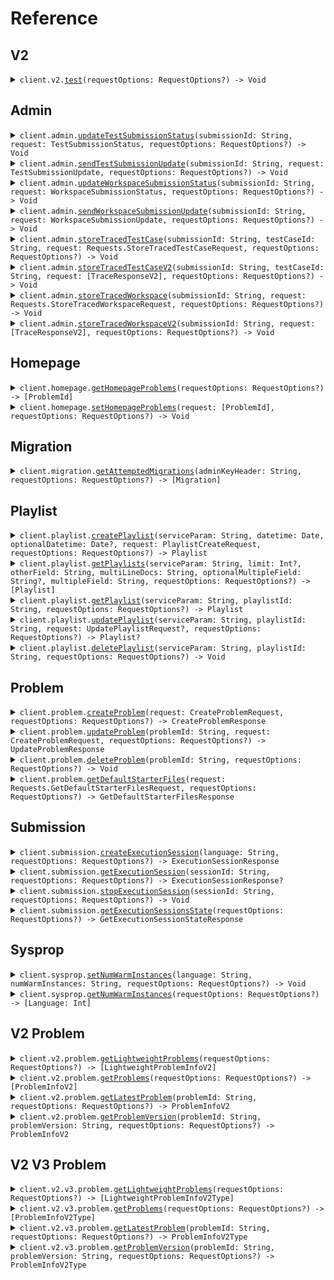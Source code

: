# Reference
## V2
<details><summary><code>client.v2.<a href="/Sources/Resources/V2/V2Client.swift">test</a>(requestOptions: RequestOptions?) -> Void</code></summary>
<dl>
<dd>

#### 🔌 Usage

<dl>
<dd>

<dl>
<dd>

```swift
import Foundation
import Trace

private func main() async throws {
    let client = TraceClient(token: "<token>")

    _ = try await client.v2.test()
}

try await main()
```
</dd>
</dl>
</dd>
</dl>

#### ⚙️ Parameters

<dl>
<dd>

<dl>
<dd>

**requestOptions:** `RequestOptions?` — Additional options for configuring the request, such as custom headers or timeout settings.
    
</dd>
</dl>
</dd>
</dl>


</dd>
</dl>
</details>

## Admin
<details><summary><code>client.admin.<a href="/Sources/Resources/Admin/AdminClient.swift">updateTestSubmissionStatus</a>(submissionId: String, request: TestSubmissionStatus, requestOptions: RequestOptions?) -> Void</code></summary>
<dl>
<dd>

#### 🔌 Usage

<dl>
<dd>

<dl>
<dd>

```swift
import Foundation
import Trace

private func main() async throws {
    let client = TraceClient(token: "<token>")

    _ = try await client.admin.updateTestSubmissionStatus(
        submissionId: UUID(uuidString: "d5e9c84f-c2b2-4bf4-b4b0-7ffd7a9ffc32"),
        request: TestSubmissionStatus.stopped(
            .init(

            )
        )
    )
}

try await main()
```
</dd>
</dl>
</dd>
</dl>

#### ⚙️ Parameters

<dl>
<dd>

<dl>
<dd>

**submissionId:** `String` 
    
</dd>
</dl>

<dl>
<dd>

**request:** `TestSubmissionStatus` 
    
</dd>
</dl>

<dl>
<dd>

**requestOptions:** `RequestOptions?` — Additional options for configuring the request, such as custom headers or timeout settings.
    
</dd>
</dl>
</dd>
</dl>


</dd>
</dl>
</details>

<details><summary><code>client.admin.<a href="/Sources/Resources/Admin/AdminClient.swift">sendTestSubmissionUpdate</a>(submissionId: String, request: TestSubmissionUpdate, requestOptions: RequestOptions?) -> Void</code></summary>
<dl>
<dd>

#### 🔌 Usage

<dl>
<dd>

<dl>
<dd>

```swift
import Foundation
import Trace

private func main() async throws {
    let client = TraceClient(token: "<token>")

    _ = try await client.admin.sendTestSubmissionUpdate(
        submissionId: UUID(uuidString: "d5e9c84f-c2b2-4bf4-b4b0-7ffd7a9ffc32"),
        request: TestSubmissionUpdate(
            updateTime: try! Date("2024-01-15T09:30:00Z", strategy: .iso8601),
            updateInfo: TestSubmissionUpdateInfo.running(
                .init(
                    running: 
                )
            )
        )
    )
}

try await main()
```
</dd>
</dl>
</dd>
</dl>

#### ⚙️ Parameters

<dl>
<dd>

<dl>
<dd>

**submissionId:** `String` 
    
</dd>
</dl>

<dl>
<dd>

**request:** `TestSubmissionUpdate` 
    
</dd>
</dl>

<dl>
<dd>

**requestOptions:** `RequestOptions?` — Additional options for configuring the request, such as custom headers or timeout settings.
    
</dd>
</dl>
</dd>
</dl>


</dd>
</dl>
</details>

<details><summary><code>client.admin.<a href="/Sources/Resources/Admin/AdminClient.swift">updateWorkspaceSubmissionStatus</a>(submissionId: String, request: WorkspaceSubmissionStatus, requestOptions: RequestOptions?) -> Void</code></summary>
<dl>
<dd>

#### 🔌 Usage

<dl>
<dd>

<dl>
<dd>

```swift
import Foundation
import Trace

private func main() async throws {
    let client = TraceClient(token: "<token>")

    _ = try await client.admin.updateWorkspaceSubmissionStatus(
        submissionId: UUID(uuidString: "d5e9c84f-c2b2-4bf4-b4b0-7ffd7a9ffc32"),
        request: WorkspaceSubmissionStatus.stopped(
            .init(

            )
        )
    )
}

try await main()
```
</dd>
</dl>
</dd>
</dl>

#### ⚙️ Parameters

<dl>
<dd>

<dl>
<dd>

**submissionId:** `String` 
    
</dd>
</dl>

<dl>
<dd>

**request:** `WorkspaceSubmissionStatus` 
    
</dd>
</dl>

<dl>
<dd>

**requestOptions:** `RequestOptions?` — Additional options for configuring the request, such as custom headers or timeout settings.
    
</dd>
</dl>
</dd>
</dl>


</dd>
</dl>
</details>

<details><summary><code>client.admin.<a href="/Sources/Resources/Admin/AdminClient.swift">sendWorkspaceSubmissionUpdate</a>(submissionId: String, request: WorkspaceSubmissionUpdate, requestOptions: RequestOptions?) -> Void</code></summary>
<dl>
<dd>

#### 🔌 Usage

<dl>
<dd>

<dl>
<dd>

```swift
import Foundation
import Trace

private func main() async throws {
    let client = TraceClient(token: "<token>")

    _ = try await client.admin.sendWorkspaceSubmissionUpdate(
        submissionId: UUID(uuidString: "d5e9c84f-c2b2-4bf4-b4b0-7ffd7a9ffc32"),
        request: WorkspaceSubmissionUpdate(
            updateTime: try! Date("2024-01-15T09:30:00Z", strategy: .iso8601),
            updateInfo: WorkspaceSubmissionUpdateInfo.running(
                .init(
                    running: 
                )
            )
        )
    )
}

try await main()
```
</dd>
</dl>
</dd>
</dl>

#### ⚙️ Parameters

<dl>
<dd>

<dl>
<dd>

**submissionId:** `String` 
    
</dd>
</dl>

<dl>
<dd>

**request:** `WorkspaceSubmissionUpdate` 
    
</dd>
</dl>

<dl>
<dd>

**requestOptions:** `RequestOptions?` — Additional options for configuring the request, such as custom headers or timeout settings.
    
</dd>
</dl>
</dd>
</dl>


</dd>
</dl>
</details>

<details><summary><code>client.admin.<a href="/Sources/Resources/Admin/AdminClient.swift">storeTracedTestCase</a>(submissionId: String, testCaseId: String, request: Requests.StoreTracedTestCaseRequest, requestOptions: RequestOptions?) -> Void</code></summary>
<dl>
<dd>

#### 🔌 Usage

<dl>
<dd>

<dl>
<dd>

```swift
import Foundation
import Trace

private func main() async throws {
    let client = TraceClient(token: "<token>")

    _ = try await client.admin.storeTracedTestCase(
        submissionId: UUID(uuidString: "d5e9c84f-c2b2-4bf4-b4b0-7ffd7a9ffc32"),
        testCaseId: "testCaseId",
        request: .init(
            result: TestCaseResultWithStdout(
                result: TestCaseResult(
                    expectedResult: VariableValue.integerValue(
                        .init(
                            integerValue: 
                        )
                    ),
                    actualResult: ActualResult.value(
                        .init(
                            value: VariableValue.integerValue(
                                .init(
                                    integerValue: 
                                )
                            )
                        )
                    ),
                    passed: true
                ),
                stdout: "stdout"
            ),
            traceResponses: [
                TraceResponse(
                    submissionId: UUID(uuidString: "d5e9c84f-c2b2-4bf4-b4b0-7ffd7a9ffc32"),
                    lineNumber: 1,
                    returnValue: DebugVariableValue.integerValue(
                        .init(
                            integerValue: 
                        )
                    ),
                    expressionLocation: ExpressionLocation(
                        start: 1,
                        offset: 1
                    ),
                    stack: StackInformation(
                        numStackFrames: 1,
                        topStackFrame: StackFrame(
                            methodName: "methodName",
                            lineNumber: 1,
                            scopes: [
                                Scope(
                                    variables: [
                                        "variables": DebugVariableValue.integerValue(
                                            .init(
                                                integerValue: 
                                            )
                                        )
                                    ]
                                ),
                                Scope(
                                    variables: [
                                        "variables": DebugVariableValue.integerValue(
                                            .init(
                                                integerValue: 
                                            )
                                        )
                                    ]
                                )
                            ]
                        )
                    ),
                    stdout: "stdout"
                ),
                TraceResponse(
                    submissionId: UUID(uuidString: "d5e9c84f-c2b2-4bf4-b4b0-7ffd7a9ffc32"),
                    lineNumber: 1,
                    returnValue: DebugVariableValue.integerValue(
                        .init(
                            integerValue: 
                        )
                    ),
                    expressionLocation: ExpressionLocation(
                        start: 1,
                        offset: 1
                    ),
                    stack: StackInformation(
                        numStackFrames: 1,
                        topStackFrame: StackFrame(
                            methodName: "methodName",
                            lineNumber: 1,
                            scopes: [
                                Scope(
                                    variables: [
                                        "variables": DebugVariableValue.integerValue(
                                            .init(
                                                integerValue: 
                                            )
                                        )
                                    ]
                                ),
                                Scope(
                                    variables: [
                                        "variables": DebugVariableValue.integerValue(
                                            .init(
                                                integerValue: 
                                            )
                                        )
                                    ]
                                )
                            ]
                        )
                    ),
                    stdout: "stdout"
                )
            ]
        )
    )
}

try await main()
```
</dd>
</dl>
</dd>
</dl>

#### ⚙️ Parameters

<dl>
<dd>

<dl>
<dd>

**submissionId:** `String` 
    
</dd>
</dl>

<dl>
<dd>

**testCaseId:** `String` 
    
</dd>
</dl>

<dl>
<dd>

**request:** `Requests.StoreTracedTestCaseRequest` 
    
</dd>
</dl>

<dl>
<dd>

**requestOptions:** `RequestOptions?` — Additional options for configuring the request, such as custom headers or timeout settings.
    
</dd>
</dl>
</dd>
</dl>


</dd>
</dl>
</details>

<details><summary><code>client.admin.<a href="/Sources/Resources/Admin/AdminClient.swift">storeTracedTestCaseV2</a>(submissionId: String, testCaseId: String, request: [TraceResponseV2], requestOptions: RequestOptions?) -> Void</code></summary>
<dl>
<dd>

#### 🔌 Usage

<dl>
<dd>

<dl>
<dd>

```swift
import Foundation
import Trace

private func main() async throws {
    let client = TraceClient(token: "<token>")

    _ = try await client.admin.storeTracedTestCaseV2(
        submissionId: UUID(uuidString: "d5e9c84f-c2b2-4bf4-b4b0-7ffd7a9ffc32"),
        testCaseId: "testCaseId",
        request: [
            TraceResponseV2(
                submissionId: UUID(uuidString: "d5e9c84f-c2b2-4bf4-b4b0-7ffd7a9ffc32"),
                lineNumber: 1,
                file: TracedFile(
                    filename: "filename",
                    directory: "directory"
                ),
                returnValue: DebugVariableValue.integerValue(
                    .init(
                        integerValue: 
                    )
                ),
                expressionLocation: ExpressionLocation(
                    start: 1,
                    offset: 1
                ),
                stack: StackInformation(
                    numStackFrames: 1,
                    topStackFrame: StackFrame(
                        methodName: "methodName",
                        lineNumber: 1,
                        scopes: [
                            Scope(
                                variables: [
                                    "variables": DebugVariableValue.integerValue(
                                        .init(
                                            integerValue: 
                                        )
                                    )
                                ]
                            ),
                            Scope(
                                variables: [
                                    "variables": DebugVariableValue.integerValue(
                                        .init(
                                            integerValue: 
                                        )
                                    )
                                ]
                            )
                        ]
                    )
                ),
                stdout: "stdout"
            ),
            TraceResponseV2(
                submissionId: UUID(uuidString: "d5e9c84f-c2b2-4bf4-b4b0-7ffd7a9ffc32"),
                lineNumber: 1,
                file: TracedFile(
                    filename: "filename",
                    directory: "directory"
                ),
                returnValue: DebugVariableValue.integerValue(
                    .init(
                        integerValue: 
                    )
                ),
                expressionLocation: ExpressionLocation(
                    start: 1,
                    offset: 1
                ),
                stack: StackInformation(
                    numStackFrames: 1,
                    topStackFrame: StackFrame(
                        methodName: "methodName",
                        lineNumber: 1,
                        scopes: [
                            Scope(
                                variables: [
                                    "variables": DebugVariableValue.integerValue(
                                        .init(
                                            integerValue: 
                                        )
                                    )
                                ]
                            ),
                            Scope(
                                variables: [
                                    "variables": DebugVariableValue.integerValue(
                                        .init(
                                            integerValue: 
                                        )
                                    )
                                ]
                            )
                        ]
                    )
                ),
                stdout: "stdout"
            )
        ]
    )
}

try await main()
```
</dd>
</dl>
</dd>
</dl>

#### ⚙️ Parameters

<dl>
<dd>

<dl>
<dd>

**submissionId:** `String` 
    
</dd>
</dl>

<dl>
<dd>

**testCaseId:** `String` 
    
</dd>
</dl>

<dl>
<dd>

**request:** `[TraceResponseV2]` 
    
</dd>
</dl>

<dl>
<dd>

**requestOptions:** `RequestOptions?` — Additional options for configuring the request, such as custom headers or timeout settings.
    
</dd>
</dl>
</dd>
</dl>


</dd>
</dl>
</details>

<details><summary><code>client.admin.<a href="/Sources/Resources/Admin/AdminClient.swift">storeTracedWorkspace</a>(submissionId: String, request: Requests.StoreTracedWorkspaceRequest, requestOptions: RequestOptions?) -> Void</code></summary>
<dl>
<dd>

#### 🔌 Usage

<dl>
<dd>

<dl>
<dd>

```swift
import Foundation
import Trace

private func main() async throws {
    let client = TraceClient(token: "<token>")

    _ = try await client.admin.storeTracedWorkspace(
        submissionId: UUID(uuidString: "d5e9c84f-c2b2-4bf4-b4b0-7ffd7a9ffc32"),
        request: .init(
            workspaceRunDetails: WorkspaceRunDetails(
                exceptionV2: ExceptionV2.generic(
                    .init(
                        exceptionType: "exceptionType",
                        exceptionMessage: "exceptionMessage",
                        exceptionStacktrace: "exceptionStacktrace"
                    )
                ),
                exception: ExceptionInfo(
                    exceptionType: "exceptionType",
                    exceptionMessage: "exceptionMessage",
                    exceptionStacktrace: "exceptionStacktrace"
                ),
                stdout: "stdout"
            ),
            traceResponses: [
                TraceResponse(
                    submissionId: UUID(uuidString: "d5e9c84f-c2b2-4bf4-b4b0-7ffd7a9ffc32"),
                    lineNumber: 1,
                    returnValue: DebugVariableValue.integerValue(
                        .init(
                            integerValue: 
                        )
                    ),
                    expressionLocation: ExpressionLocation(
                        start: 1,
                        offset: 1
                    ),
                    stack: StackInformation(
                        numStackFrames: 1,
                        topStackFrame: StackFrame(
                            methodName: "methodName",
                            lineNumber: 1,
                            scopes: [
                                Scope(
                                    variables: [
                                        "variables": DebugVariableValue.integerValue(
                                            .init(
                                                integerValue: 
                                            )
                                        )
                                    ]
                                ),
                                Scope(
                                    variables: [
                                        "variables": DebugVariableValue.integerValue(
                                            .init(
                                                integerValue: 
                                            )
                                        )
                                    ]
                                )
                            ]
                        )
                    ),
                    stdout: "stdout"
                ),
                TraceResponse(
                    submissionId: UUID(uuidString: "d5e9c84f-c2b2-4bf4-b4b0-7ffd7a9ffc32"),
                    lineNumber: 1,
                    returnValue: DebugVariableValue.integerValue(
                        .init(
                            integerValue: 
                        )
                    ),
                    expressionLocation: ExpressionLocation(
                        start: 1,
                        offset: 1
                    ),
                    stack: StackInformation(
                        numStackFrames: 1,
                        topStackFrame: StackFrame(
                            methodName: "methodName",
                            lineNumber: 1,
                            scopes: [
                                Scope(
                                    variables: [
                                        "variables": DebugVariableValue.integerValue(
                                            .init(
                                                integerValue: 
                                            )
                                        )
                                    ]
                                ),
                                Scope(
                                    variables: [
                                        "variables": DebugVariableValue.integerValue(
                                            .init(
                                                integerValue: 
                                            )
                                        )
                                    ]
                                )
                            ]
                        )
                    ),
                    stdout: "stdout"
                )
            ]
        )
    )
}

try await main()
```
</dd>
</dl>
</dd>
</dl>

#### ⚙️ Parameters

<dl>
<dd>

<dl>
<dd>

**submissionId:** `String` 
    
</dd>
</dl>

<dl>
<dd>

**request:** `Requests.StoreTracedWorkspaceRequest` 
    
</dd>
</dl>

<dl>
<dd>

**requestOptions:** `RequestOptions?` — Additional options for configuring the request, such as custom headers or timeout settings.
    
</dd>
</dl>
</dd>
</dl>


</dd>
</dl>
</details>

<details><summary><code>client.admin.<a href="/Sources/Resources/Admin/AdminClient.swift">storeTracedWorkspaceV2</a>(submissionId: String, request: [TraceResponseV2], requestOptions: RequestOptions?) -> Void</code></summary>
<dl>
<dd>

#### 🔌 Usage

<dl>
<dd>

<dl>
<dd>

```swift
import Foundation
import Trace

private func main() async throws {
    let client = TraceClient(token: "<token>")

    _ = try await client.admin.storeTracedWorkspaceV2(
        submissionId: UUID(uuidString: "d5e9c84f-c2b2-4bf4-b4b0-7ffd7a9ffc32"),
        request: [
            TraceResponseV2(
                submissionId: UUID(uuidString: "d5e9c84f-c2b2-4bf4-b4b0-7ffd7a9ffc32"),
                lineNumber: 1,
                file: TracedFile(
                    filename: "filename",
                    directory: "directory"
                ),
                returnValue: DebugVariableValue.integerValue(
                    .init(
                        integerValue: 
                    )
                ),
                expressionLocation: ExpressionLocation(
                    start: 1,
                    offset: 1
                ),
                stack: StackInformation(
                    numStackFrames: 1,
                    topStackFrame: StackFrame(
                        methodName: "methodName",
                        lineNumber: 1,
                        scopes: [
                            Scope(
                                variables: [
                                    "variables": DebugVariableValue.integerValue(
                                        .init(
                                            integerValue: 
                                        )
                                    )
                                ]
                            ),
                            Scope(
                                variables: [
                                    "variables": DebugVariableValue.integerValue(
                                        .init(
                                            integerValue: 
                                        )
                                    )
                                ]
                            )
                        ]
                    )
                ),
                stdout: "stdout"
            ),
            TraceResponseV2(
                submissionId: UUID(uuidString: "d5e9c84f-c2b2-4bf4-b4b0-7ffd7a9ffc32"),
                lineNumber: 1,
                file: TracedFile(
                    filename: "filename",
                    directory: "directory"
                ),
                returnValue: DebugVariableValue.integerValue(
                    .init(
                        integerValue: 
                    )
                ),
                expressionLocation: ExpressionLocation(
                    start: 1,
                    offset: 1
                ),
                stack: StackInformation(
                    numStackFrames: 1,
                    topStackFrame: StackFrame(
                        methodName: "methodName",
                        lineNumber: 1,
                        scopes: [
                            Scope(
                                variables: [
                                    "variables": DebugVariableValue.integerValue(
                                        .init(
                                            integerValue: 
                                        )
                                    )
                                ]
                            ),
                            Scope(
                                variables: [
                                    "variables": DebugVariableValue.integerValue(
                                        .init(
                                            integerValue: 
                                        )
                                    )
                                ]
                            )
                        ]
                    )
                ),
                stdout: "stdout"
            )
        ]
    )
}

try await main()
```
</dd>
</dl>
</dd>
</dl>

#### ⚙️ Parameters

<dl>
<dd>

<dl>
<dd>

**submissionId:** `String` 
    
</dd>
</dl>

<dl>
<dd>

**request:** `[TraceResponseV2]` 
    
</dd>
</dl>

<dl>
<dd>

**requestOptions:** `RequestOptions?` — Additional options for configuring the request, such as custom headers or timeout settings.
    
</dd>
</dl>
</dd>
</dl>


</dd>
</dl>
</details>

## Homepage
<details><summary><code>client.homepage.<a href="/Sources/Resources/Homepage/HomepageClient.swift">getHomepageProblems</a>(requestOptions: RequestOptions?) -> [ProblemId]</code></summary>
<dl>
<dd>

#### 🔌 Usage

<dl>
<dd>

<dl>
<dd>

```swift
import Foundation
import Trace

private func main() async throws {
    let client = TraceClient(token: "<token>")

    _ = try await client.homepage.getHomepageProblems()
}

try await main()
```
</dd>
</dl>
</dd>
</dl>

#### ⚙️ Parameters

<dl>
<dd>

<dl>
<dd>

**requestOptions:** `RequestOptions?` — Additional options for configuring the request, such as custom headers or timeout settings.
    
</dd>
</dl>
</dd>
</dl>


</dd>
</dl>
</details>

<details><summary><code>client.homepage.<a href="/Sources/Resources/Homepage/HomepageClient.swift">setHomepageProblems</a>(request: [ProblemId], requestOptions: RequestOptions?) -> Void</code></summary>
<dl>
<dd>

#### 🔌 Usage

<dl>
<dd>

<dl>
<dd>

```swift
import Foundation
import Trace

private func main() async throws {
    let client = TraceClient(token: "<token>")

    _ = try await client.homepage.setHomepageProblems(request: [
        "string",
        "string"
    ])
}

try await main()
```
</dd>
</dl>
</dd>
</dl>

#### ⚙️ Parameters

<dl>
<dd>

<dl>
<dd>

**request:** `[ProblemId]` 
    
</dd>
</dl>

<dl>
<dd>

**requestOptions:** `RequestOptions?` — Additional options for configuring the request, such as custom headers or timeout settings.
    
</dd>
</dl>
</dd>
</dl>


</dd>
</dl>
</details>

## Migration
<details><summary><code>client.migration.<a href="/Sources/Resources/Migration/MigrationClient.swift">getAttemptedMigrations</a>(adminKeyHeader: String, requestOptions: RequestOptions?) -> [Migration]</code></summary>
<dl>
<dd>

#### 🔌 Usage

<dl>
<dd>

<dl>
<dd>

```swift
import Foundation
import Trace

private func main() async throws {
    let client = TraceClient(token: "<token>")

    _ = try await client.migration.getAttemptedMigrations()
}

try await main()
```
</dd>
</dl>
</dd>
</dl>

#### ⚙️ Parameters

<dl>
<dd>

<dl>
<dd>

**adminKeyHeader:** `String` 
    
</dd>
</dl>

<dl>
<dd>

**requestOptions:** `RequestOptions?` — Additional options for configuring the request, such as custom headers or timeout settings.
    
</dd>
</dl>
</dd>
</dl>


</dd>
</dl>
</details>

## Playlist
<details><summary><code>client.playlist.<a href="/Sources/Resources/Playlist/PlaylistClient.swift">createPlaylist</a>(serviceParam: String, datetime: Date, optionalDatetime: Date?, request: PlaylistCreateRequest, requestOptions: RequestOptions?) -> Playlist</code></summary>
<dl>
<dd>

#### 📝 Description

<dl>
<dd>

<dl>
<dd>

Create a new playlist
</dd>
</dl>
</dd>
</dl>

#### 🔌 Usage

<dl>
<dd>

<dl>
<dd>

```swift
import Foundation
import Trace

private func main() async throws {
    let client = TraceClient(token: "<token>")

    _ = try await client.playlist.createPlaylist(
        serviceParam: 1,
        datetime: try! Date("2024-01-15T09:30:00Z", strategy: .iso8601),
        optionalDatetime: try! Date("2024-01-15T09:30:00Z", strategy: .iso8601),
        request: .init(body: PlaylistCreateRequest(
            name: "name",
            problems: [
                "problems",
                "problems"
            ]
        ))
    )
}

try await main()
```
</dd>
</dl>
</dd>
</dl>

#### ⚙️ Parameters

<dl>
<dd>

<dl>
<dd>

**serviceParam:** `String` 
    
</dd>
</dl>

<dl>
<dd>

**datetime:** `Date` 
    
</dd>
</dl>

<dl>
<dd>

**optionalDatetime:** `Date?` 
    
</dd>
</dl>

<dl>
<dd>

**request:** `PlaylistCreateRequest` 
    
</dd>
</dl>

<dl>
<dd>

**requestOptions:** `RequestOptions?` — Additional options for configuring the request, such as custom headers or timeout settings.
    
</dd>
</dl>
</dd>
</dl>


</dd>
</dl>
</details>

<details><summary><code>client.playlist.<a href="/Sources/Resources/Playlist/PlaylistClient.swift">getPlaylists</a>(serviceParam: String, limit: Int?, otherField: String, multiLineDocs: String, optionalMultipleField: String?, multipleField: String, requestOptions: RequestOptions?) -> [Playlist]</code></summary>
<dl>
<dd>

#### 📝 Description

<dl>
<dd>

<dl>
<dd>

Returns the user's playlists
</dd>
</dl>
</dd>
</dl>

#### 🔌 Usage

<dl>
<dd>

<dl>
<dd>

```swift
import Foundation
import Trace

private func main() async throws {
    let client = TraceClient(token: "<token>")

    _ = try await client.playlist.getPlaylists(
        serviceParam: 1,
        limit: 1,
        otherField: "otherField",
        multiLineDocs: "multiLineDocs",
        optionalMultipleField: ,
        multipleField: 
    )
}

try await main()
```
</dd>
</dl>
</dd>
</dl>

#### ⚙️ Parameters

<dl>
<dd>

<dl>
<dd>

**serviceParam:** `String` 
    
</dd>
</dl>

<dl>
<dd>

**limit:** `Int?` 
    
</dd>
</dl>

<dl>
<dd>

**otherField:** `String` — i'm another field
    
</dd>
</dl>

<dl>
<dd>

**multiLineDocs:** `String` 

I'm a multiline
description
    
</dd>
</dl>

<dl>
<dd>

**optionalMultipleField:** `String?` 
    
</dd>
</dl>

<dl>
<dd>

**multipleField:** `String` 
    
</dd>
</dl>

<dl>
<dd>

**requestOptions:** `RequestOptions?` — Additional options for configuring the request, such as custom headers or timeout settings.
    
</dd>
</dl>
</dd>
</dl>


</dd>
</dl>
</details>

<details><summary><code>client.playlist.<a href="/Sources/Resources/Playlist/PlaylistClient.swift">getPlaylist</a>(serviceParam: String, playlistId: String, requestOptions: RequestOptions?) -> Playlist</code></summary>
<dl>
<dd>

#### 📝 Description

<dl>
<dd>

<dl>
<dd>

Returns a playlist
</dd>
</dl>
</dd>
</dl>

#### 🔌 Usage

<dl>
<dd>

<dl>
<dd>

```swift
import Foundation
import Trace

private func main() async throws {
    let client = TraceClient(token: "<token>")

    _ = try await client.playlist.getPlaylist(
        serviceParam: 1,
        playlistId: "playlistId"
    )
}

try await main()
```
</dd>
</dl>
</dd>
</dl>

#### ⚙️ Parameters

<dl>
<dd>

<dl>
<dd>

**serviceParam:** `String` 
    
</dd>
</dl>

<dl>
<dd>

**playlistId:** `String` 
    
</dd>
</dl>

<dl>
<dd>

**requestOptions:** `RequestOptions?` — Additional options for configuring the request, such as custom headers or timeout settings.
    
</dd>
</dl>
</dd>
</dl>


</dd>
</dl>
</details>

<details><summary><code>client.playlist.<a href="/Sources/Resources/Playlist/PlaylistClient.swift">updatePlaylist</a>(serviceParam: String, playlistId: String, request: UpdatePlaylistRequest?, requestOptions: RequestOptions?) -> Playlist?</code></summary>
<dl>
<dd>

#### 📝 Description

<dl>
<dd>

<dl>
<dd>

Updates a playlist
</dd>
</dl>
</dd>
</dl>

#### 🔌 Usage

<dl>
<dd>

<dl>
<dd>

```swift
import Foundation
import Trace

private func main() async throws {
    let client = TraceClient(token: "<token>")

    _ = try await client.playlist.updatePlaylist(
        serviceParam: 1,
        playlistId: "playlistId",
        request: UpdatePlaylistRequest(
            name: "name",
            problems: [
                "problems",
                "problems"
            ]
        )
    )
}

try await main()
```
</dd>
</dl>
</dd>
</dl>

#### ⚙️ Parameters

<dl>
<dd>

<dl>
<dd>

**serviceParam:** `String` 
    
</dd>
</dl>

<dl>
<dd>

**playlistId:** `String` 
    
</dd>
</dl>

<dl>
<dd>

**request:** `UpdatePlaylistRequest?` 
    
</dd>
</dl>

<dl>
<dd>

**requestOptions:** `RequestOptions?` — Additional options for configuring the request, such as custom headers or timeout settings.
    
</dd>
</dl>
</dd>
</dl>


</dd>
</dl>
</details>

<details><summary><code>client.playlist.<a href="/Sources/Resources/Playlist/PlaylistClient.swift">deletePlaylist</a>(serviceParam: String, playlistId: String, requestOptions: RequestOptions?) -> Void</code></summary>
<dl>
<dd>

#### 📝 Description

<dl>
<dd>

<dl>
<dd>

Deletes a playlist
</dd>
</dl>
</dd>
</dl>

#### 🔌 Usage

<dl>
<dd>

<dl>
<dd>

```swift
import Foundation
import Trace

private func main() async throws {
    let client = TraceClient(token: "<token>")

    _ = try await client.playlist.deletePlaylist(
        serviceParam: 1,
        playlistId: "playlist_id"
    )
}

try await main()
```
</dd>
</dl>
</dd>
</dl>

#### ⚙️ Parameters

<dl>
<dd>

<dl>
<dd>

**serviceParam:** `String` 
    
</dd>
</dl>

<dl>
<dd>

**playlistId:** `String` 
    
</dd>
</dl>

<dl>
<dd>

**requestOptions:** `RequestOptions?` — Additional options for configuring the request, such as custom headers or timeout settings.
    
</dd>
</dl>
</dd>
</dl>


</dd>
</dl>
</details>

## Problem
<details><summary><code>client.problem.<a href="/Sources/Resources/Problem/ProblemClient.swift">createProblem</a>(request: CreateProblemRequest, requestOptions: RequestOptions?) -> CreateProblemResponse</code></summary>
<dl>
<dd>

#### 📝 Description

<dl>
<dd>

<dl>
<dd>

Creates a problem
</dd>
</dl>
</dd>
</dl>

#### 🔌 Usage

<dl>
<dd>

<dl>
<dd>

```swift
import Foundation
import Trace

private func main() async throws {
    let client = TraceClient(token: "<token>")

    _ = try await client.problem.createProblem(request: CreateProblemRequest(
        problemName: "problemName",
        problemDescription: ProblemDescription(
            boards: [
                ProblemDescriptionBoard.html(
                    .init(
                        html: 
                    )
                ),
                ProblemDescriptionBoard.html(
                    .init(
                        html: 
                    )
                )
            ]
        ),
        files: [
            .java: ProblemFiles(
                solutionFile: FileInfo(
                    filename: "filename",
                    contents: "contents"
                ),
                readOnlyFiles: [
                    FileInfo(
                        filename: "filename",
                        contents: "contents"
                    ),
                    FileInfo(
                        filename: "filename",
                        contents: "contents"
                    )
                ]
            )
        ],
        inputParams: [
            VariableTypeAndName(
                variableType: VariableType.integerType(
                    .init(

                    )
                ),
                name: "name"
            ),
            VariableTypeAndName(
                variableType: VariableType.integerType(
                    .init(

                    )
                ),
                name: "name"
            )
        ],
        outputType: VariableType.integerType(
            .init(

            )
        ),
        testcases: [
            TestCaseWithExpectedResult(
                testCase: TestCase(
                    id: "id",
                    params: [
                        VariableValue.integerValue(
                            .init(
                                integerValue: 
                            )
                        ),
                        VariableValue.integerValue(
                            .init(
                                integerValue: 
                            )
                        )
                    ]
                ),
                expectedResult: VariableValue.integerValue(
                    .init(
                        integerValue: 
                    )
                )
            ),
            TestCaseWithExpectedResult(
                testCase: TestCase(
                    id: "id",
                    params: [
                        VariableValue.integerValue(
                            .init(
                                integerValue: 
                            )
                        ),
                        VariableValue.integerValue(
                            .init(
                                integerValue: 
                            )
                        )
                    ]
                ),
                expectedResult: VariableValue.integerValue(
                    .init(
                        integerValue: 
                    )
                )
            )
        ],
        methodName: "methodName"
    ))
}

try await main()
```
</dd>
</dl>
</dd>
</dl>

#### ⚙️ Parameters

<dl>
<dd>

<dl>
<dd>

**request:** `CreateProblemRequest` 
    
</dd>
</dl>

<dl>
<dd>

**requestOptions:** `RequestOptions?` — Additional options for configuring the request, such as custom headers or timeout settings.
    
</dd>
</dl>
</dd>
</dl>


</dd>
</dl>
</details>

<details><summary><code>client.problem.<a href="/Sources/Resources/Problem/ProblemClient.swift">updateProblem</a>(problemId: String, request: CreateProblemRequest, requestOptions: RequestOptions?) -> UpdateProblemResponse</code></summary>
<dl>
<dd>

#### 📝 Description

<dl>
<dd>

<dl>
<dd>

Updates a problem
</dd>
</dl>
</dd>
</dl>

#### 🔌 Usage

<dl>
<dd>

<dl>
<dd>

```swift
import Foundation
import Trace

private func main() async throws {
    let client = TraceClient(token: "<token>")

    _ = try await client.problem.updateProblem(
        problemId: "problemId",
        request: CreateProblemRequest(
            problemName: "problemName",
            problemDescription: ProblemDescription(
                boards: [
                    ProblemDescriptionBoard.html(
                        .init(
                            html: 
                        )
                    ),
                    ProblemDescriptionBoard.html(
                        .init(
                            html: 
                        )
                    )
                ]
            ),
            files: [
                .java: ProblemFiles(
                    solutionFile: FileInfo(
                        filename: "filename",
                        contents: "contents"
                    ),
                    readOnlyFiles: [
                        FileInfo(
                            filename: "filename",
                            contents: "contents"
                        ),
                        FileInfo(
                            filename: "filename",
                            contents: "contents"
                        )
                    ]
                )
            ],
            inputParams: [
                VariableTypeAndName(
                    variableType: VariableType.integerType(
                        .init(

                        )
                    ),
                    name: "name"
                ),
                VariableTypeAndName(
                    variableType: VariableType.integerType(
                        .init(

                        )
                    ),
                    name: "name"
                )
            ],
            outputType: VariableType.integerType(
                .init(

                )
            ),
            testcases: [
                TestCaseWithExpectedResult(
                    testCase: TestCase(
                        id: "id",
                        params: [
                            VariableValue.integerValue(
                                .init(
                                    integerValue: 
                                )
                            ),
                            VariableValue.integerValue(
                                .init(
                                    integerValue: 
                                )
                            )
                        ]
                    ),
                    expectedResult: VariableValue.integerValue(
                        .init(
                            integerValue: 
                        )
                    )
                ),
                TestCaseWithExpectedResult(
                    testCase: TestCase(
                        id: "id",
                        params: [
                            VariableValue.integerValue(
                                .init(
                                    integerValue: 
                                )
                            ),
                            VariableValue.integerValue(
                                .init(
                                    integerValue: 
                                )
                            )
                        ]
                    ),
                    expectedResult: VariableValue.integerValue(
                        .init(
                            integerValue: 
                        )
                    )
                )
            ],
            methodName: "methodName"
        )
    )
}

try await main()
```
</dd>
</dl>
</dd>
</dl>

#### ⚙️ Parameters

<dl>
<dd>

<dl>
<dd>

**problemId:** `String` 
    
</dd>
</dl>

<dl>
<dd>

**request:** `CreateProblemRequest` 
    
</dd>
</dl>

<dl>
<dd>

**requestOptions:** `RequestOptions?` — Additional options for configuring the request, such as custom headers or timeout settings.
    
</dd>
</dl>
</dd>
</dl>


</dd>
</dl>
</details>

<details><summary><code>client.problem.<a href="/Sources/Resources/Problem/ProblemClient.swift">deleteProblem</a>(problemId: String, requestOptions: RequestOptions?) -> Void</code></summary>
<dl>
<dd>

#### 📝 Description

<dl>
<dd>

<dl>
<dd>

Soft deletes a problem
</dd>
</dl>
</dd>
</dl>

#### 🔌 Usage

<dl>
<dd>

<dl>
<dd>

```swift
import Foundation
import Trace

private func main() async throws {
    let client = TraceClient(token: "<token>")

    _ = try await client.problem.deleteProblem(problemId: "problemId")
}

try await main()
```
</dd>
</dl>
</dd>
</dl>

#### ⚙️ Parameters

<dl>
<dd>

<dl>
<dd>

**problemId:** `String` 
    
</dd>
</dl>

<dl>
<dd>

**requestOptions:** `RequestOptions?` — Additional options for configuring the request, such as custom headers or timeout settings.
    
</dd>
</dl>
</dd>
</dl>


</dd>
</dl>
</details>

<details><summary><code>client.problem.<a href="/Sources/Resources/Problem/ProblemClient.swift">getDefaultStarterFiles</a>(request: Requests.GetDefaultStarterFilesRequest, requestOptions: RequestOptions?) -> GetDefaultStarterFilesResponse</code></summary>
<dl>
<dd>

#### 📝 Description

<dl>
<dd>

<dl>
<dd>

Returns default starter files for problem
</dd>
</dl>
</dd>
</dl>

#### 🔌 Usage

<dl>
<dd>

<dl>
<dd>

```swift
import Foundation
import Trace

private func main() async throws {
    let client = TraceClient(token: "<token>")

    _ = try await client.problem.getDefaultStarterFiles(request: .init(
        inputParams: [
            VariableTypeAndName(
                variableType: VariableType.integerType(
                    .init(

                    )
                ),
                name: "name"
            ),
            VariableTypeAndName(
                variableType: VariableType.integerType(
                    .init(

                    )
                ),
                name: "name"
            )
        ],
        outputType: VariableType.integerType(
            .init(

            )
        ),
        methodName: "methodName"
    ))
}

try await main()
```
</dd>
</dl>
</dd>
</dl>

#### ⚙️ Parameters

<dl>
<dd>

<dl>
<dd>

**request:** `Requests.GetDefaultStarterFilesRequest` 
    
</dd>
</dl>

<dl>
<dd>

**requestOptions:** `RequestOptions?` — Additional options for configuring the request, such as custom headers or timeout settings.
    
</dd>
</dl>
</dd>
</dl>


</dd>
</dl>
</details>

## Submission
<details><summary><code>client.submission.<a href="/Sources/Resources/Submission/SubmissionClient.swift">createExecutionSession</a>(language: String, requestOptions: RequestOptions?) -> ExecutionSessionResponse</code></summary>
<dl>
<dd>

#### 📝 Description

<dl>
<dd>

<dl>
<dd>

Returns sessionId and execution server URL for session. Spins up server.
</dd>
</dl>
</dd>
</dl>

#### 🔌 Usage

<dl>
<dd>

<dl>
<dd>

```swift
import Foundation
import Trace

private func main() async throws {
    let client = TraceClient(token: "<token>")

    _ = try await client.submission.createExecutionSession(language: .java)
}

try await main()
```
</dd>
</dl>
</dd>
</dl>

#### ⚙️ Parameters

<dl>
<dd>

<dl>
<dd>

**language:** `String` 
    
</dd>
</dl>

<dl>
<dd>

**requestOptions:** `RequestOptions?` — Additional options for configuring the request, such as custom headers or timeout settings.
    
</dd>
</dl>
</dd>
</dl>


</dd>
</dl>
</details>

<details><summary><code>client.submission.<a href="/Sources/Resources/Submission/SubmissionClient.swift">getExecutionSession</a>(sessionId: String, requestOptions: RequestOptions?) -> ExecutionSessionResponse?</code></summary>
<dl>
<dd>

#### 📝 Description

<dl>
<dd>

<dl>
<dd>

Returns execution server URL for session. Returns empty if session isn't registered.
</dd>
</dl>
</dd>
</dl>

#### 🔌 Usage

<dl>
<dd>

<dl>
<dd>

```swift
import Foundation
import Trace

private func main() async throws {
    let client = TraceClient(token: "<token>")

    _ = try await client.submission.getExecutionSession(sessionId: "sessionId")
}

try await main()
```
</dd>
</dl>
</dd>
</dl>

#### ⚙️ Parameters

<dl>
<dd>

<dl>
<dd>

**sessionId:** `String` 
    
</dd>
</dl>

<dl>
<dd>

**requestOptions:** `RequestOptions?` — Additional options for configuring the request, such as custom headers or timeout settings.
    
</dd>
</dl>
</dd>
</dl>


</dd>
</dl>
</details>

<details><summary><code>client.submission.<a href="/Sources/Resources/Submission/SubmissionClient.swift">stopExecutionSession</a>(sessionId: String, requestOptions: RequestOptions?) -> Void</code></summary>
<dl>
<dd>

#### 📝 Description

<dl>
<dd>

<dl>
<dd>

Stops execution session.
</dd>
</dl>
</dd>
</dl>

#### 🔌 Usage

<dl>
<dd>

<dl>
<dd>

```swift
import Foundation
import Trace

private func main() async throws {
    let client = TraceClient(token: "<token>")

    _ = try await client.submission.stopExecutionSession(sessionId: "sessionId")
}

try await main()
```
</dd>
</dl>
</dd>
</dl>

#### ⚙️ Parameters

<dl>
<dd>

<dl>
<dd>

**sessionId:** `String` 
    
</dd>
</dl>

<dl>
<dd>

**requestOptions:** `RequestOptions?` — Additional options for configuring the request, such as custom headers or timeout settings.
    
</dd>
</dl>
</dd>
</dl>


</dd>
</dl>
</details>

<details><summary><code>client.submission.<a href="/Sources/Resources/Submission/SubmissionClient.swift">getExecutionSessionsState</a>(requestOptions: RequestOptions?) -> GetExecutionSessionStateResponse</code></summary>
<dl>
<dd>

#### 🔌 Usage

<dl>
<dd>

<dl>
<dd>

```swift
import Foundation
import Trace

private func main() async throws {
    let client = TraceClient(token: "<token>")

    _ = try await client.submission.getExecutionSessionsState()
}

try await main()
```
</dd>
</dl>
</dd>
</dl>

#### ⚙️ Parameters

<dl>
<dd>

<dl>
<dd>

**requestOptions:** `RequestOptions?` — Additional options for configuring the request, such as custom headers or timeout settings.
    
</dd>
</dl>
</dd>
</dl>


</dd>
</dl>
</details>

## Sysprop
<details><summary><code>client.sysprop.<a href="/Sources/Resources/Sysprop/SyspropClient.swift">setNumWarmInstances</a>(language: String, numWarmInstances: String, requestOptions: RequestOptions?) -> Void</code></summary>
<dl>
<dd>

#### 🔌 Usage

<dl>
<dd>

<dl>
<dd>

```swift
import Foundation
import Trace

private func main() async throws {
    let client = TraceClient(token: "<token>")

    _ = try await client.sysprop.setNumWarmInstances(
        language: .java,
        numWarmInstances: 1
    )
}

try await main()
```
</dd>
</dl>
</dd>
</dl>

#### ⚙️ Parameters

<dl>
<dd>

<dl>
<dd>

**language:** `String` 
    
</dd>
</dl>

<dl>
<dd>

**numWarmInstances:** `String` 
    
</dd>
</dl>

<dl>
<dd>

**requestOptions:** `RequestOptions?` — Additional options for configuring the request, such as custom headers or timeout settings.
    
</dd>
</dl>
</dd>
</dl>


</dd>
</dl>
</details>

<details><summary><code>client.sysprop.<a href="/Sources/Resources/Sysprop/SyspropClient.swift">getNumWarmInstances</a>(requestOptions: RequestOptions?) -> [Language: Int]</code></summary>
<dl>
<dd>

#### 🔌 Usage

<dl>
<dd>

<dl>
<dd>

```swift
import Foundation
import Trace

private func main() async throws {
    let client = TraceClient(token: "<token>")

    _ = try await client.sysprop.getNumWarmInstances()
}

try await main()
```
</dd>
</dl>
</dd>
</dl>

#### ⚙️ Parameters

<dl>
<dd>

<dl>
<dd>

**requestOptions:** `RequestOptions?` — Additional options for configuring the request, such as custom headers or timeout settings.
    
</dd>
</dl>
</dd>
</dl>


</dd>
</dl>
</details>

## V2 Problem
<details><summary><code>client.v2.problem.<a href="/Sources/Resources/V2/Problem/V2ProblemClient.swift">getLightweightProblems</a>(requestOptions: RequestOptions?) -> [LightweightProblemInfoV2]</code></summary>
<dl>
<dd>

#### 📝 Description

<dl>
<dd>

<dl>
<dd>

Returns lightweight versions of all problems
</dd>
</dl>
</dd>
</dl>

#### 🔌 Usage

<dl>
<dd>

<dl>
<dd>

```swift
import Foundation
import Trace

private func main() async throws {
    let client = TraceClient(token: "<token>")

    _ = try await client.v2.problem.getLightweightProblems()
}

try await main()
```
</dd>
</dl>
</dd>
</dl>

#### ⚙️ Parameters

<dl>
<dd>

<dl>
<dd>

**requestOptions:** `RequestOptions?` — Additional options for configuring the request, such as custom headers or timeout settings.
    
</dd>
</dl>
</dd>
</dl>


</dd>
</dl>
</details>

<details><summary><code>client.v2.problem.<a href="/Sources/Resources/V2/Problem/V2ProblemClient.swift">getProblems</a>(requestOptions: RequestOptions?) -> [ProblemInfoV2]</code></summary>
<dl>
<dd>

#### 📝 Description

<dl>
<dd>

<dl>
<dd>

Returns latest versions of all problems
</dd>
</dl>
</dd>
</dl>

#### 🔌 Usage

<dl>
<dd>

<dl>
<dd>

```swift
import Foundation
import Trace

private func main() async throws {
    let client = TraceClient(token: "<token>")

    _ = try await client.v2.problem.getProblems()
}

try await main()
```
</dd>
</dl>
</dd>
</dl>

#### ⚙️ Parameters

<dl>
<dd>

<dl>
<dd>

**requestOptions:** `RequestOptions?` — Additional options for configuring the request, such as custom headers or timeout settings.
    
</dd>
</dl>
</dd>
</dl>


</dd>
</dl>
</details>

<details><summary><code>client.v2.problem.<a href="/Sources/Resources/V2/Problem/V2ProblemClient.swift">getLatestProblem</a>(problemId: String, requestOptions: RequestOptions?) -> ProblemInfoV2</code></summary>
<dl>
<dd>

#### 📝 Description

<dl>
<dd>

<dl>
<dd>

Returns latest version of a problem
</dd>
</dl>
</dd>
</dl>

#### 🔌 Usage

<dl>
<dd>

<dl>
<dd>

```swift
import Foundation
import Trace

private func main() async throws {
    let client = TraceClient(token: "<token>")

    _ = try await client.v2.problem.getLatestProblem(problemId: "problemId")
}

try await main()
```
</dd>
</dl>
</dd>
</dl>

#### ⚙️ Parameters

<dl>
<dd>

<dl>
<dd>

**problemId:** `String` 
    
</dd>
</dl>

<dl>
<dd>

**requestOptions:** `RequestOptions?` — Additional options for configuring the request, such as custom headers or timeout settings.
    
</dd>
</dl>
</dd>
</dl>


</dd>
</dl>
</details>

<details><summary><code>client.v2.problem.<a href="/Sources/Resources/V2/Problem/V2ProblemClient.swift">getProblemVersion</a>(problemId: String, problemVersion: String, requestOptions: RequestOptions?) -> ProblemInfoV2</code></summary>
<dl>
<dd>

#### 📝 Description

<dl>
<dd>

<dl>
<dd>

Returns requested version of a problem
</dd>
</dl>
</dd>
</dl>

#### 🔌 Usage

<dl>
<dd>

<dl>
<dd>

```swift
import Foundation
import Trace

private func main() async throws {
    let client = TraceClient(token: "<token>")

    _ = try await client.v2.problem.getProblemVersion(
        problemId: "problemId",
        problemVersion: 1
    )
}

try await main()
```
</dd>
</dl>
</dd>
</dl>

#### ⚙️ Parameters

<dl>
<dd>

<dl>
<dd>

**problemId:** `String` 
    
</dd>
</dl>

<dl>
<dd>

**problemVersion:** `String` 
    
</dd>
</dl>

<dl>
<dd>

**requestOptions:** `RequestOptions?` — Additional options for configuring the request, such as custom headers or timeout settings.
    
</dd>
</dl>
</dd>
</dl>


</dd>
</dl>
</details>

## V2 V3 Problem
<details><summary><code>client.v2.v3.problem.<a href="/Sources/Resources/V2/V3/Problem/V3ProblemClient.swift">getLightweightProblems</a>(requestOptions: RequestOptions?) -> [LightweightProblemInfoV2Type]</code></summary>
<dl>
<dd>

#### 📝 Description

<dl>
<dd>

<dl>
<dd>

Returns lightweight versions of all problems
</dd>
</dl>
</dd>
</dl>

#### 🔌 Usage

<dl>
<dd>

<dl>
<dd>

```swift
import Foundation
import Trace

private func main() async throws {
    let client = TraceClient(token: "<token>")

    _ = try await client.v2.problem.getLightweightProblems()
}

try await main()
```
</dd>
</dl>
</dd>
</dl>

#### ⚙️ Parameters

<dl>
<dd>

<dl>
<dd>

**requestOptions:** `RequestOptions?` — Additional options for configuring the request, such as custom headers or timeout settings.
    
</dd>
</dl>
</dd>
</dl>


</dd>
</dl>
</details>

<details><summary><code>client.v2.v3.problem.<a href="/Sources/Resources/V2/V3/Problem/V3ProblemClient.swift">getProblems</a>(requestOptions: RequestOptions?) -> [ProblemInfoV2Type]</code></summary>
<dl>
<dd>

#### 📝 Description

<dl>
<dd>

<dl>
<dd>

Returns latest versions of all problems
</dd>
</dl>
</dd>
</dl>

#### 🔌 Usage

<dl>
<dd>

<dl>
<dd>

```swift
import Foundation
import Trace

private func main() async throws {
    let client = TraceClient(token: "<token>")

    _ = try await client.v2.problem.getProblems()
}

try await main()
```
</dd>
</dl>
</dd>
</dl>

#### ⚙️ Parameters

<dl>
<dd>

<dl>
<dd>

**requestOptions:** `RequestOptions?` — Additional options for configuring the request, such as custom headers or timeout settings.
    
</dd>
</dl>
</dd>
</dl>


</dd>
</dl>
</details>

<details><summary><code>client.v2.v3.problem.<a href="/Sources/Resources/V2/V3/Problem/V3ProblemClient.swift">getLatestProblem</a>(problemId: String, requestOptions: RequestOptions?) -> ProblemInfoV2Type</code></summary>
<dl>
<dd>

#### 📝 Description

<dl>
<dd>

<dl>
<dd>

Returns latest version of a problem
</dd>
</dl>
</dd>
</dl>

#### 🔌 Usage

<dl>
<dd>

<dl>
<dd>

```swift
import Foundation
import Trace

private func main() async throws {
    let client = TraceClient(token: "<token>")

    _ = try await client.v2.problem.getLatestProblem(problemId: "problemId")
}

try await main()
```
</dd>
</dl>
</dd>
</dl>

#### ⚙️ Parameters

<dl>
<dd>

<dl>
<dd>

**problemId:** `String` 
    
</dd>
</dl>

<dl>
<dd>

**requestOptions:** `RequestOptions?` — Additional options for configuring the request, such as custom headers or timeout settings.
    
</dd>
</dl>
</dd>
</dl>


</dd>
</dl>
</details>

<details><summary><code>client.v2.v3.problem.<a href="/Sources/Resources/V2/V3/Problem/V3ProblemClient.swift">getProblemVersion</a>(problemId: String, problemVersion: String, requestOptions: RequestOptions?) -> ProblemInfoV2Type</code></summary>
<dl>
<dd>

#### 📝 Description

<dl>
<dd>

<dl>
<dd>

Returns requested version of a problem
</dd>
</dl>
</dd>
</dl>

#### 🔌 Usage

<dl>
<dd>

<dl>
<dd>

```swift
import Foundation
import Trace

private func main() async throws {
    let client = TraceClient(token: "<token>")

    _ = try await client.v2.problem.getProblemVersion(
        problemId: "problemId",
        problemVersion: 1
    )
}

try await main()
```
</dd>
</dl>
</dd>
</dl>

#### ⚙️ Parameters

<dl>
<dd>

<dl>
<dd>

**problemId:** `String` 
    
</dd>
</dl>

<dl>
<dd>

**problemVersion:** `String` 
    
</dd>
</dl>

<dl>
<dd>

**requestOptions:** `RequestOptions?` — Additional options for configuring the request, such as custom headers or timeout settings.
    
</dd>
</dl>
</dd>
</dl>


</dd>
</dl>
</details>
